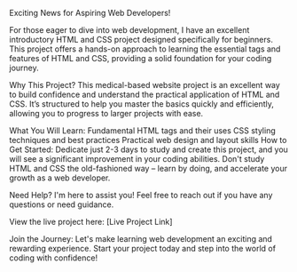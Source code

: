 Exciting News for Aspiring Web Developers!

For those eager to dive into web development, I have an excellent introductory HTML and CSS project designed specifically for beginners. This project offers a hands-on approach to learning the essential tags and features of HTML and CSS, providing a solid foundation for your coding journey.

Why This Project?
This medical-based website project is an excellent way to build confidence and understand the practical application of HTML and CSS. It’s structured to help you master the basics quickly and efficiently, allowing you to progress to larger projects with ease.

What You Will Learn:
Fundamental HTML tags and their uses
CSS styling techniques and best practices
Practical web design and layout skills
How to Get Started:
Dedicate just 2-3 days to study and create this project, and you will see a significant improvement in your coding abilities. Don't study HTML and CSS the old-fashioned way – learn by doing, and accelerate your growth as a web developer.

Need Help?
I'm here to assist you! Feel free to reach out if you have any questions or need guidance.

View the live project here:
[Live Project Link]

Join the Journey:
Let's make learning web development an exciting and rewarding experience. Start your project today and step into the world of coding with confidence!
